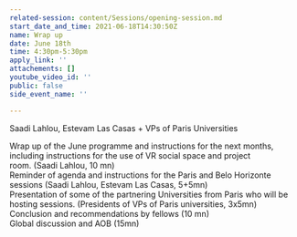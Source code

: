 ```yaml
---
related-session: content/Sessions/opening-session.md
start_date_and_time: 2021-06-18T14:30:50Z
name: Wrap up
date: June 18th
time: 4:30pm-5:30pm
apply_link: ''
attachements: []
youtube_video_id: ''
public: false
side_event_name: ''

---
```

Saadi Lahlou, Estevam Las Casas + VPs of Paris Universities

  
Wrap up of the June programme and instructions for the next months, including instructions for the use of VR social space and project  
room. (Saadi Lahlou, 10 mn)  
Reminder of agenda and instructions for the Paris and Belo Horizonte sessions (Saadi Lahlou, Estevam Las Casas, 5+5mn)  
Presentation of some of the partnering Universities from Paris who will be hosting sessions. (Presidents of VPs of Paris universities, 3x5mn) Conclusion and recommendations by fellows (10 mn)  
Global discussion and AOB (15mn)